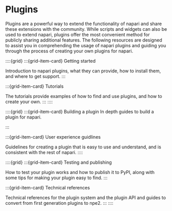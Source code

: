 # Plugins

Plugins are a powerful way to extend the functionality of napari and share these extensions with the community.
While scripts and widgets can also be used to extend napari, plugins offer the most convenient method for publicly sharing additional features.
The following resources are designed to assist you in comprehending the usage of napari plugins and guiding you through the process of creating your own plugins for napari.

::::{grid}
:::{grid-item-card} Getting started

Introduction to napari plugins, what they can provide,
how to install them, and where to get support.
:::

:::{grid-item-card} Tutorials

The tutorials provide examples of how to find and use plugins,
and how to create your own.
:::
::::

::::{grid}
:::{grid-item-card} Building a plugin
In depth guides to build a plugin for napari.

:::

:::{grid-item-card} User experience guidlines

Guidelines for creating a plugin that is easy to use and understand,
and is consistent with the rest of napari.
::::

::::{grid}
:::{grid-item-card} Testing and publishing

How to test your plugin works and how to publish it to PyPI,
along with some tips for making your plugin easy to find.
:::

:::{grid-item-card} Technical references

Technical references for the plugin system and the plugin API
and guides to convert from first generation plugins to npe2.
:::
::::
